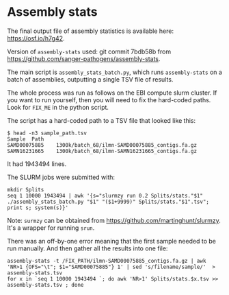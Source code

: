 # Assembly stats

The final output file of assembly statistics is available here:
https://osf.io/h7g42.

Version of `assembly-stats` used: git commit 7bdb58b from
https://github.com/sanger-pathogens/assembly-stats.

The main script is `assembly_stats_batch.py`, which runs `assembly-stats`
on a batch of assemblies, outputting a single TSV file of results.

The whole process was run as follows on the EBI compute slurm cluster.
If you want to run yourself, then you will need to fix the hard-coded
paths. Look for `FIX_ME` in the python script.

The script has a hard-coded path to a TSV file that looked like this:
```
$ head -n3 sample_path.tsv
Sample  Path
SAMD00075885    1300k/batch_68/ilmn-SAMD00075885_contigs.fa.gz
SAMN16231665    1300k/batch_68/ilmn-SAMN16231665_contigs.fa.gz
```
It had 1943494 lines.

The SLURM jobs were submitted with:

```
mkdir Splits
seq 1 10000 1943494 | awk '{s="slurmzy run 0.2 Splits/stats."$1" ./assembly_stats_batch.py "$1" "($1+9999)" Splits/stats."$1".tsv"; print s; system(s)}'
```

Note: `surmzy` can be obtained from https://github.com/martinghunt/slurmzy.
It's a wrapper for running `srun`.

There was an off-by-one error meaning that the first sample needed to be
run manually. And then gather all the results into one file:

```
assembly-stats -t /FIX_PATH/ilmn-SAMD00075885_contigs.fa.gz | awk 'NR>1 {OFS="\t"; $1="SAMD00075885"} 1' | sed 's/filename/sample/'  > assembly-stats.tsv
for x in `seq 1 10000 1943494 `; do awk 'NR>1' Splits/stats.$x.tsv >> assembly-stats.tsv ; done
```
